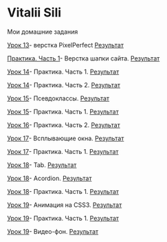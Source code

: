 # Vitalii Sili
Мои домашние задания

[Урок 13](https://github.com/rolisangor/rolisangor.github.io/tree/master/leson_13/)- верстка PixelPerfect [Результат](https://rolisangor.github.io/leson_13/)


[Практика. Часть 1](https://github.com/rolisangor/rolisangor.github.io/tree/master/Leson_14)- Верстка шапки сайта. [Результат](https://rolisangor.github.io/Leson_14/)


[Урок 14](https://github.com/rolisangor/rolisangor.github.io/tree/master/fonts-viewer)- Практика. Часть 1. [Результат](https://rolisangor.github.io/fonts-viewer/)


[Урок 14](https://github.com/rolisangor/rolisangor.github.io/tree/master/Leson_14_practic_p2)- Практика. Часть 2. [Результат](https://rolisangor.github.io/Leson_14_practic_p2/)


[Урок 15](https://github.com/rolisangor/rolisangor.github.io/tree/master/Leson_15)- Псевдоклассы. [Результат](https://rolisangor.github.io/Leson_15/)


[Урок 15](https://github.com/rolisangor/rolisangor.github.io/tree/master/Leson_15_practic_p1)- Практика. Часть 1. [Результат](https://rolisangor.github.io/Leson_15_practic_p1/)


[Урок 16](https://github.com/rolisangor/rolisangor.github.io/tree/master/Leson_16_practic_p2)- Практика. Часть 2. [Результат](https://rolisangor.github.io/Leson_16_practic_p2/)


[Урок 17](https://github.com/rolisangor/rolisangor.github.io/tree/master/Leson_17)- Всплывающие окна. [Результат](https://rolisangor.github.io/Leson_17/)


[Урок 17](https://github.com/rolisangor/rolisangor.github.io/tree/master/Leson_17_practic_p1)- Практика. Часть 1. [Результат](https://rolisangor.github.io/Leson_17_practic_p1/)


[Урок 18](https://github.com/rolisangor/rolisangor.github.io/tree/master/Leson_18)- Tab. [Результат](https://rolisangor.github.io/Leson_18/tab/)


[Урок 18](https://github.com/rolisangor/rolisangor.github.io/tree/master/Leson_18)- Acordion. [Результат](https://rolisangor.github.io/Leson_18/acordion/)


[Урок 18](https://github.com/rolisangor/rolisangor.github.io/tree/master/Leson_18_practic_p1)- Практика. Часть 1. [Результат](https://rolisangor.github.io/Leson_18_practic_p1/)


[Урок 19](https://github.com/rolisangor/rolisangor.github.io/tree/master/Leson_19)- Анимация на CSS3. [Результат](https://rolisangor.github.io/Leson_19/)


[Урок 19](https://github.com/rolisangor/rolisangor.github.io/tree/master/Leson_19_practic_p1)- Практика. Часть 1. [Результат](https://rolisangor.github.io/Leson_19_practic_p1/)


[Урок 19](https://github.com/rolisangor/rolisangor.github.io/tree/master/Leson_20)- Видео-фон. [Результат](https://rolisangor.github.io/Leson_20/)

